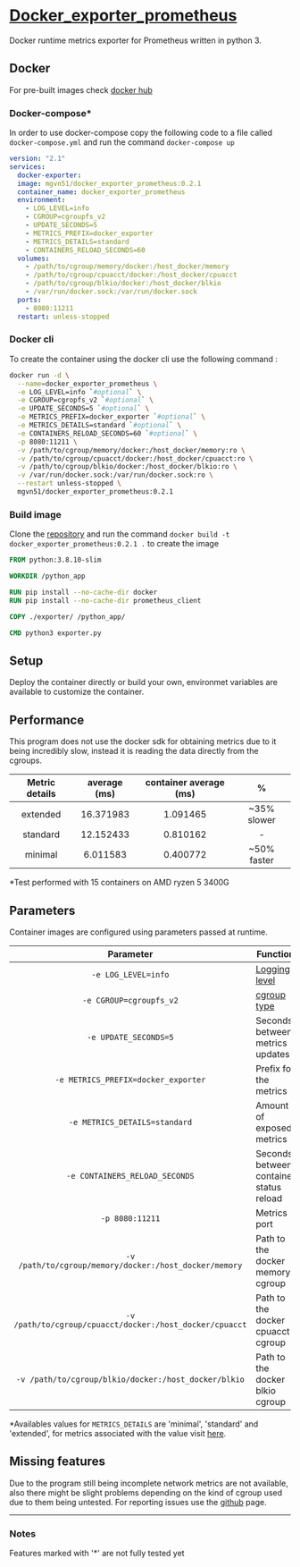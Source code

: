# [Docker_exporter_prometheus](https://github.com/MGvn51/Docker_exporter_prometheus.git)

Docker runtime metrics exporter for Prometheus written in python 3.

## Docker
For pre-built images check [docker hub](https://hub.docker.com/r/mgvn51/docker_exporter_prometheus)

### Docker-compose\*
In order to use docker-compose copy the following code to a file called `docker-compose.yml` and run the command `docker-compose up`
```yml
version: "2.1"
services:
  docker-exporter:
  image: mgvn51/docker_exporter_prometheus:0.2.1
  container_name: docker_exporter_prometheus
  environment:
    - LOG_LEVEL=info
	- CGROUP=cgroupfs_v2
	- UPDATE_SECONDS=5
	- METRICS_PREFIX=docker_exporter
	- METRICS_DETAILS=standard
	- CONTAINERS_RELOAD_SECONDS=60
  volumes:
    - /path/to/cgroup/memory/docker:/host_docker/memory
	- /path/to/cgroup/cpuacct/docker:/host_docker/cpuacct
	- /path/to/cgroup/blkio/docker:/host_docker/blkio
	- /var/run/docker.sock:/var/run/docker.sock
  ports:
    - 8080:11211
  restart: unless-stopped
```

### Docker cli
To create the container using the docker cli use the following command : 
```bash
docker run -d \
  --name=docker_exporter_prometheus \
  -e LOG_LEVEL=info `#optional` \
  -e CGROUP=cgropfs_v2 `#optional` \
  -e UPDATE_SECONDS=5 `#optional` \
  -e METRICS_PREFIX=docker_exporter `#optional` \
  -e METRICS_DETAILS=standard `#optional` \
  -e CONTAINERS_RELOAD_SECONDS=60 `#optional` \
  -p 8080:11211 \
  -v /path/to/cgroup/memory/docker:/host_docker/memory:ro \
  -v /path/to/cgroup/cpuacct/docker:/host_docker/cpuacct:ro \
  -v /path/to/cgroup/blkio/docker:/host_docker/blkio:ro \
  -v /var/run/docker.sock:/var/run/docker.sock:ro \
  --restart unless-stopped \
  mgvn51/docker_exporter_prometheus:0.2.1
```

### Build image
Clone the [repository](https://github.com/MGvn51/Docker_exporter_prometheus.git) and run the command `docker build -t docker_exporter_prometheus:0.2.1 .` to create the image
```dockerfile
FROM python:3.8.10-slim

WORKDIR /python_app

RUN pip install --no-cache-dir docker
RUN pip install --no-cache-dir prometheus_client

COPY ./exporter/ /python_app/

CMD python3 exporter.py
```

## Setup
Deploy the container directly or build your own, environmet variables are available to customize the container.

## Performance
This program does not use the docker sdk for obtaining metrics due to it being incredibly slow, instead it is reading the data directly from the cgroups.

| Metric details | average (ms) | container average (ms) | % |
| :---: | :---: | :---: | :---: |
| extended | 16.371983 | 1.091465 | ~35% slower |
| standard | 12.152433 | 0.810162 | - |
| minimal | 6.011583 | 0.400772 | ~50% faster |
\*Test performed with 15 containers on AMD ryzen 5 3400G

## Parameters
Container images are configured using parameters passed at runtime.

| Parameter | Function |
| :---: | --- |
| `-e LOG_LEVEL=info` | [Logging level](https://docs.python.org/3/howto/logging.html#when-to-use-logging) |
| `-e CGROUP=cgroupfs_v2` | [cgroup type](https://docs.docker.com/config/containers/runmetrics/#find-the-cgroup-for-a-given-container) |
| `-e UPDATE_SECONDS=5` | Seconds between metrics updates |
| `-e METRICS_PREFIX=docker_exporter` | Prefix for the metrics |
| `-e METRICS_DETAILS=standard` | Amount of exposed metrics |
| `-e CONTAINERS_RELOAD_SECONDS` | Seconds between container status reload |
| `-p 8080:11211` | Metrics port |
|  `-v /path/to/cgroup/memory/docker:/host_docker/memory` | Path to the docker memory cgroup |
| `-v /path/to/cgroup/cpuacct/docker:/host_docker/cpuacct` | Path to the docker cpuacct cgroup|
|  `-v /path/to/cgroup/blkio/docker:/host_docker/blkio` | Path to the docker blkio cgroup |

\*Availables values for `METRICS_DETAILS` are 'minimal', 'standard' and 'extended', for metrics associated with the value visit [here](https://github.com/MGvn51/Docker_exporter_prometheus/blob/main/Metrics_exported.md).

## Missing features
Due to the program still being incomplete network metrics are not available, also there might be slight problems depending on the kind of cgroup used due to them being untested.
For reporting issues use the [github](https://github.com/MGvn51/Docker_exporter_prometheus.git) page.

---
### Notes
Features marked with '\*' are not fully tested yet